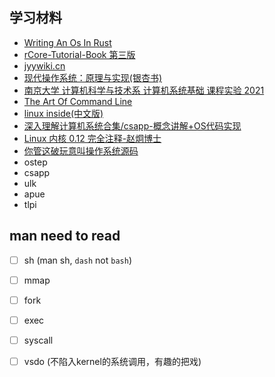 ## 学习材料

- [Writing An Os In Rust](https://os.phil-opp.com/)
- [rCore-Tutorial-Book 第三版](https://rcore-os.github.io/rCore-Tutorial-Book-v3/index.html)
- [jyywiki.cn](http://jyywiki.cn/)
- [现代操作系统：原理与实现(银杏书)](https://ipads.se.sjtu.edu.cn/mospi/)
- [南京大学 计算机科学与技术系 计算机系统基础 课程实验 2021](https://nju-projectn.github.io/ics-pa-gitbook/ics2021/)
- [The Art Of Command Line](https://github.com/jlevy/the-art-of-command-line)
- [linux inside(中文版)](https://github.com/MintCN/linux-insides-zh)
- [深入理解计算机系统合集/csapp-概念讲解+OS代码实现](https://www.bilibili.com/video/BV17K4y1N7Q2?spm_id_from=333.999.0.0)
- [Linux 内核 0.12 完全注释-赵炯博士](http://www.oldlinux.org/download/CLK-5.0-WithCover.pdf)
- [你管这破玩意叫操作系统源码](https://github.com/sunym1993/flash-linux0.11-talk)
- ostep
- csapp
- ulk
- apue
- tlpi

## man need to read
- [ ] sh (man sh, `dash` not `bash`)
- [ ] mmap
- [ ] fork
- [ ] exec
- [ ] syscall
- [ ] vsdo (不陷入kernel的系统调用，有趣的把戏)

